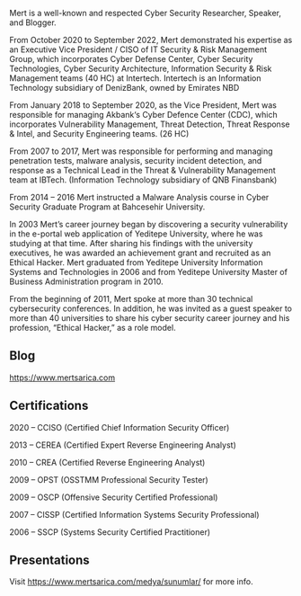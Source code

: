Mert is a well-known and respected Cyber Security Researcher, Speaker, and Blogger.

From October 2020 to September 2022, Mert demonstrated his expertise as an Executive Vice President / CISO of IT Security & Risk Management Group, which incorporates Cyber Defense Center, Cyber Security Technologies, Cyber Security Architecture, Information Security & Risk Management teams (40 HC) at Intertech. Intertech is an Information Technology subsidiary of DenizBank, owned by Emirates NBD

From January 2018 to September 2020, as the Vice President, Mert was responsible for managing Akbank‘s Cyber Defence Center (CDC), which incorporates Vulnerability Management, Threat Detection, Threat Response & Intel, and Security Engineering teams. (26 HC)

From 2007 to 2017, Mert was responsible for performing and managing penetration tests, malware analysis, security incident detection, and response as a Technical Lead in the Threat & Vulnerability Management team at IBTech. (Information Technology subsidiary of QNB Finansbank)

From 2014 – 2016 Mert instructed a Malware Analysis course in Cyber Security Graduate Program at Bahcesehir University.

In 2003 Mert’s career journey began by discovering a security vulnerability in the e-portal web application of Yeditepe University, where he was studying at that time. After sharing his findings with the university executives, he was awarded an achievement grant and recruited as an Ethical Hacker. Mert graduated from Yeditepe University Information Systems and Technologies in 2006 and from Yeditepe University Master of Business Administration program in 2010.

From the beginning of 2011, Mert spoke at more than 30 technical cybersecurity conferences. In addition, he was invited as a guest speaker to more than 40 universities to share his cyber security career journey and his profession, “Ethical Hacker,” as a role model.

Blog
-------
https://www.mertsarica.com

Certifications
----------------
2020 – CCISO (Certified Chief Information Security Officer)

2013 – CEREA (Certified Expert Reverse Engineering Analyst)

2010 – CREA (Certified Reverse Engineering Analyst)

2009 – OPST (OSSTMM Professional Security Tester)

2009 – OSCP (Offensive Security Certified Professional)

2007 – CISSP (Certified Information Systems Security Professional)

2006 – SSCP (Systems Security Certified Practitioner)

Presentations
--------------------
Visit https://www.mertsarica.com/medya/sunumlar/ for more info.
